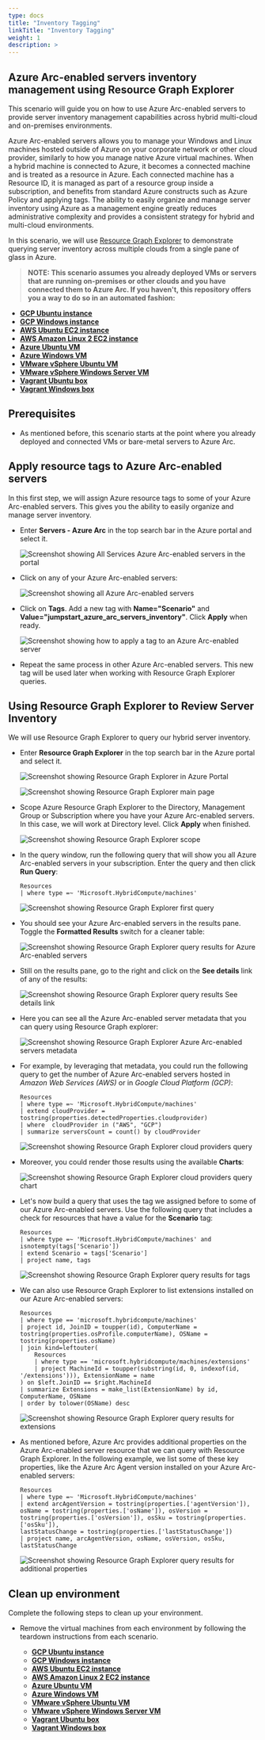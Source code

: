 ```yaml
---
type: docs
title: "Inventory Tagging"
linkTitle: "Inventory Tagging"
weight: 1
description: >
---
```


## Azure Arc-enabled servers inventory management using Resource Graph Explorer

This scenario will guide you on how to use Azure Arc-enabled servers to provide server inventory management capabilities across hybrid multi-cloud and on-premises environments.

Azure Arc-enabled servers allows you to manage your Windows and Linux machines hosted outside of Azure on your corporate network or other cloud provider, similarly to how you manage native Azure virtual machines. When a hybrid machine is connected to Azure, it becomes a connected machine and is treated as a resource in Azure. Each connected machine has a Resource ID, it is managed as part of a resource group inside a subscription, and benefits from standard Azure constructs such as Azure Policy and applying tags. The ability to easily organize and manage server inventory using Azure as a management engine greatly reduces administrative complexity and provides a consistent strategy for hybrid and multi-cloud environments.

In this scenario, we will use [Resource Graph Explorer](https://docs.microsoft.com/azure/governance/resource-graph/overview) to demonstrate querying server inventory across multiple clouds from a single pane of glass in Azure.

> **NOTE: This scenario assumes you already deployed VMs or servers that are running on-premises or other clouds and you have connected them to Azure Arc. If you haven't, this repository offers you a way to do so in an automated fashion:**

- **[GCP Ubuntu instance](https://azurearcjumpstart.io/azure_arc_jumpstart/azure_arc_servers/gcp/gcp_terraform_ubuntu/)**
- **[GCP Windows instance](https://azurearcjumpstart.io/azure_arc_jumpstart/azure_arc_servers/gcp/gcp_terraform_windows/)**
- **[AWS Ubuntu EC2 instance](https://azurearcjumpstart.io/azure_arc_jumpstart/azure_arc_servers/aws/aws_terraform_ubuntu/)**
- **[AWS Amazon Linux 2 EC2 instance](https://azurearcjumpstart.io/azure_arc_jumpstart/azure_arc_servers/aws/aws_terraform_al2/)**
- **[Azure Ubuntu VM](https://azurearcjumpstart.io/azure_arc_jumpstart/azure_arc_servers/azure/azure_arm_template_linux/)**
- **[Azure Windows VM](https://azurearcjumpstart.io/azure_arc_jumpstart/azure_arc_servers/azure/azure_arm_template_win/)**
- **[VMware vSphere Ubuntu VM](https://azurearcjumpstart.io/azure_arc_jumpstart/azure_arc_servers/vmware/vmware_terraform_ubuntu/)**
- **[VMware vSphere Windows Server VM](https://azurearcjumpstart.io/azure_arc_jumpstart/azure_arc_servers/vmware/vmware_terraform_winsrv/)**
- **[Vagrant Ubuntu box](https://azurearcjumpstart.io/azure_arc_jumpstart/azure_arc_servers/vagrant/local_vagrant_ubuntu/)**
- **[Vagrant Windows box](https://azurearcjumpstart.io/azure_arc_jumpstart/azure_arc_servers/vagrant/local_vagrant_windows/)**

## Prerequisites

- As mentioned before, this scenario starts at the point where you already deployed and connected VMs or bare-metal servers to Azure Arc.

## Apply resource tags to Azure Arc-enabled servers

In this first step, we will assign Azure resource tags to some of your Azure Arc-enabled servers. This gives you the ability to easily organize and manage server inventory.

- Enter **Servers - Azure Arc** in the top search bar in the Azure portal and select it.

  ![Screenshot showing All Services Azure Arc-enabled servers in the portal](./1.png)

- Click on any of your Azure Arc-enabled servers:

  ![Screenshot showing all Azure Arc-enabled servers](./2.png)

- Click on **Tags**. Add a new tag with **Name="Scenario"** and **Value="jumpstart_azure_arc_servers_inventory"**. Click **Apply** when ready.

  ![Screenshot showing how to apply a tag to an Azure Arc-enabled server](./3.png)

- Repeat the same process in other Azure Arc-enabled servers. This new tag will be used later when working with Resource Graph Explorer queries.

## Using Resource Graph Explorer to Review Server Inventory

We will use Resource Graph Explorer to query our hybrid server inventory.

- Enter **Resource Graph Explorer** in the top search bar in the Azure portal and select it.

  ![Screenshot showing Resource Graph Explorer in Azure Portal](./4.png)

  ![Screenshot showing Resource Graph Explorer main page](./5.png)

- Scope Azure Resource Graph Explorer to the Directory, Management Group or Subscription where you have your Azure Arc-enabled servers. In this case, we will work at Directory level. Click **Apply** when finished.

  ![Screenshot showing Resource Graph Explorer scope](./6.png)

- In the query window, run the following query that will show you all Azure Arc-enabled servers in your subscription. Enter the query and then click **Run Query**:

  ```console
  Resources
  | where type =~ 'Microsoft.HybridCompute/machines'
  ```

  ![Screenshot showing Resource Graph Explorer first query](./7.png)

- You should see your Azure Arc-enabled servers in the results pane. Toggle the **Formatted Results** switch for a cleaner table:

  ![Screenshot showing Resource Graph Explorer query results for Azure Arc-enabled servers](./8.png)

- Still on the results pane, go to the right and click on the **See details** link of any of the results:

  ![Screenshot showing Resource Graph Explorer query results See details link](./9.png)

- Here you can see all the Azure Arc-enabled server metadata that you can query using Resource Graph explorer:

  ![Screenshot showing Resource Graph Explorer Azure Arc-enabled servers metadata](./10.png)

- For example, by leveraging that metadata, you could run the following query to get the number of Azure Arc-enabled servers hosted in _Amazon Web Services (AWS)_ or in _Google Cloud Platform (GCP)_:

  ```console
  Resources
  | where type =~ 'Microsoft.HybridCompute/machines'
  | extend cloudProvider = tostring(properties.detectedProperties.cloudprovider)
  | where  cloudProvider in ("AWS", "GCP")
  | summarize serversCount = count() by cloudProvider
  ```

  ![Screenshot showing Resource Graph Explorer cloud providers query](./11.png)

- Moreover, you could render those results using the available **Charts**:

  ![Screenshot showing Resource Graph Explorer cloud providers query chart](./12.png)

- Let's now build a query that uses the tag we assigned before to some of our Azure Arc-enabled servers. Use the following query that includes a check for resources that have a value for the **Scenario** tag:

  ```console
  Resources
  | where type =~ 'Microsoft.HybridCompute/machines' and isnotempty(tags['Scenario'])
  | extend Scenario = tags['Scenario']
  | project name, tags
  ```

  ![Screenshot showing Resource Graph Explorer query results for tags](./13.png)

- We can also use Resource Graph Explorer to list extensions installed on our Azure Arc-enabled servers:

  ```console
  Resources
  | where type == 'microsoft.hybridcompute/machines'
  | project id, JoinID = toupper(id), ComputerName = tostring(properties.osProfile.computerName), OSName = tostring(properties.osName)
  | join kind=leftouter(
      Resources
      | where type == 'microsoft.hybridcompute/machines/extensions'
      | project MachineId = toupper(substring(id, 0, indexof(id, '/extensions'))), ExtensionName = name
  ) on $left.JoinID == $right.MachineId
  | summarize Extensions = make_list(ExtensionName) by id, ComputerName, OSName
  | order by tolower(OSName) desc
  ```

  ![Screenshot showing Resource Graph Explorer query results for extensions](./14.png)

- As mentioned before, Azure Arc provides additional properties on the Azure Arc-enabled server resource that we can query with Resource Graph Explorer. In the following example, we list some of these key properties, like the Azure Arc Agent version installed on your Azure Arc-enabled servers:

  ```console
  Resources
  | where type =~ 'Microsoft.HybridCompute/machines'
  | extend arcAgentVersion = tostring(properties.['agentVersion']), osName = tostring(properties.['osName']), osVersion = tostring(properties.['osVersion']), osSku = tostring(properties.['osSku']),
  lastStatusChange = tostring(properties.['lastStatusChange'])
  | project name, arcAgentVersion, osName, osVersion, osSku, lastStatusChange
  ```

  ![Screenshot showing Resource Graph Explorer query results for additional properties](./15.png)

## Clean up environment

Complete the following steps to clean up your environment.

- Remove the virtual machines from each environment by following the teardown instructions from each scenario.

  - **[GCP Ubuntu instance](https://azurearcjumpstart.io/azure_arc_jumpstart/azure_arc_servers/gcp/gcp_terraform_ubuntu/)**
  - **[GCP Windows instance](https://azurearcjumpstart.io/azure_arc_jumpstart/azure_arc_servers/gcp/gcp_terraform_windows/)**
  - **[AWS Ubuntu EC2 instance](https://azurearcjumpstart.io/azure_arc_jumpstart/azure_arc_servers/aws/aws_terraform_ubuntu/)**
  - **[AWS Amazon Linux 2 EC2 instance](https://azurearcjumpstart.io/azure_arc_jumpstart/azure_arc_servers/aws/aws_terraform_al2/)**
  - **[Azure Ubuntu VM](https://azurearcjumpstart.io/azure_arc_jumpstart/azure_arc_servers/azure/azure_arm_template_linux/)**
  - **[Azure Windows VM](https://azurearcjumpstart.io/azure_arc_jumpstart/azure_arc_servers/azure/azure_arm_template_win/)**
  - **[VMware vSphere Ubuntu VM](https://azurearcjumpstart.io/azure_arc_jumpstart/azure_arc_servers/vmware/vmware_terraform_ubuntu/)**
  - **[VMware vSphere Windows Server VM](https://azurearcjumpstart.io/azure_arc_jumpstart/azure_arc_servers/vmware/vmware_terraform_winsrv/)**
  - **[Vagrant Ubuntu box](https://azurearcjumpstart.io/azure_arc_jumpstart/azure_arc_servers/vagrant/local_vagrant_ubuntu/)**
  - **[Vagrant Windows box](https://azurearcjumpstart.io/azure_arc_jumpstart/azure_arc_servers/vagrant/local_vagrant_windows/)**
